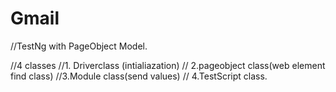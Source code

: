 # Gmail

//TestNg with PageObject Model.


//4 classes   //1. Driverclass (intialiazation)
            //  2.pageobject class(web element find class)
              //3.Module class(send values)
             // 4.TestScript class.
